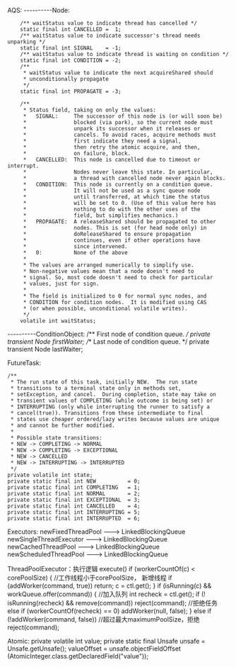 AQS:
----------Node:

        /** waitStatus value to indicate thread has cancelled */
        static final int CANCELLED =  1;
        /** waitStatus value to indicate successor's thread needs unparking */
        static final int SIGNAL    = -1;
        /** waitStatus value to indicate thread is waiting on condition */
        static final int CONDITION = -2;
        /**
         * waitStatus value to indicate the next acquireShared should
         * unconditionally propagate
         */
        static final int PROPAGATE = -3;

        /**
         * Status field, taking on only the values:
         *   SIGNAL:     The successor of this node is (or will soon be)
         *               blocked (via park), so the current node must
         *               unpark its successor when it releases or
         *               cancels. To avoid races, acquire methods must
         *               first indicate they need a signal,
         *               then retry the atomic acquire, and then,
         *               on failure, block.
         *   CANCELLED:  This node is cancelled due to timeout or interrupt.
         *               Nodes never leave this state. In particular,
         *               a thread with cancelled node never again blocks.
         *   CONDITION:  This node is currently on a condition queue.
         *               It will not be used as a sync queue node
         *               until transferred, at which time the status
         *               will be set to 0. (Use of this value here has
         *               nothing to do with the other uses of the
         *               field, but simplifies mechanics.)
         *   PROPAGATE:  A releaseShared should be propagated to other
         *               nodes. This is set (for head node only) in
         *               doReleaseShared to ensure propagation
         *               continues, even if other operations have
         *               since intervened.
         *   0:          None of the above
         *
         * The values are arranged numerically to simplify use.
         * Non-negative values mean that a node doesn't need to
         * signal. So, most code doesn't need to check for particular
         * values, just for sign.
         *
         * The field is initialized to 0 for normal sync nodes, and
         * CONDITION for condition nodes.  It is modified using CAS
         * (or when possible, unconditional volatile writes).
         */
        volatile int waitStatus;

----------ConditionObject:
		/** First node of condition queue. */
        private transient Node firstWaiter;
        /** Last node of condition queue. */
        private transient Node lastWaiter;



FutureTask:


    /**
     * The run state of this task, initially NEW.  The run state
     * transitions to a terminal state only in methods set,
     * setException, and cancel.  During completion, state may take on
     * transient values of COMPLETING (while outcome is being set) or
     * INTERRUPTING (only while interrupting the runner to satisfy a
     * cancel(true)). Transitions from these intermediate to final
     * states use cheaper ordered/lazy writes because values are unique
     * and cannot be further modified.
     *
     * Possible state transitions:
     * NEW -> COMPLETING -> NORMAL
     * NEW -> COMPLETING -> EXCEPTIONAL
     * NEW -> CANCELLED
     * NEW -> INTERRUPTING -> INTERRUPTED
     */
    private volatile int state;
    private static final int NEW          = 0;
    private static final int COMPLETING   = 1;
    private static final int NORMAL       = 2;
    private static final int EXCEPTIONAL  = 3;
    private static final int CANCELLED    = 4;
    private static final int INTERRUPTING = 5;
    private static final int INTERRUPTED  = 6;


Executors:
newFixedThreadPool --->  LinkedBlockingQueue
newSingleThreadExecutor  ---> LinkedBlockingQueue
newCachedThreadPool  ---> LinkedBlockingQueue
newScheduledThreadPool  ---> LinkedBlockingQueue


ThreadPoolExecutor：执行逻辑
execute()
  if (workerCountOf(c) < corePoolSize) {   //工作线程小于corePoolSize， 新增线程
            if (addWorker(command, true))
                return;
            c = ctl.get();
    }
if (isRunning(c) && workQueue.offer(command)) { //加入队列
    int recheck = ctl.get();
    if (! isRunning(recheck) && remove(command))
        reject(command); //拒绝任务
    else if (workerCountOf(recheck) == 0)
        addWorker(null, false);
}
else if (!addWorker(command, false)) //超过最大maximumPoolSize，拒绝
    reject(command);



Atomic:
 private volatile int value;
 private static final Unsafe unsafe = Unsafe.getUnsafe();
valueOffset = unsafe.objectFieldOffset (AtomicInteger.class.getDeclaredField("value"));
